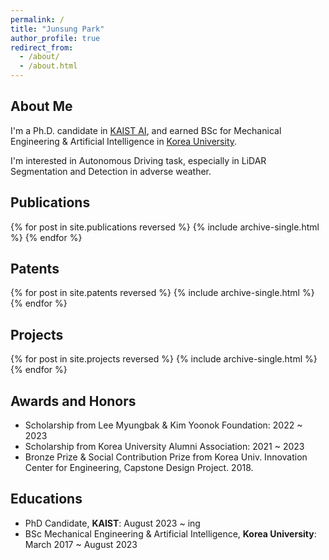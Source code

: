 ```yaml
---
permalink: /
title: "Junsung Park"
author_profile: true
redirect_from: 
  - /about/
  - /about.html
---
```


## About Me
I'm a Ph.D. candidate in [KAIST AI](https://gsai.kaist.ac.kr/), 
and earned BSc for Mechanical Engineering & Artificial Intelligence in [Korea University](https://www.korea.edu/sites/en/index.do).

I'm interested in Autonomous Driving task, especially in LiDAR Segmentation and Detection in adverse weather.


## Publications
{% for post in site.publications reversed %}
  {% include archive-single.html %}
{% endfor %}

## Patents
{% for post in site.patents reversed %}
  {% include archive-single.html %}
{% endfor %}

## Projects
{% for post in site.projects reversed %}
  {% include archive-single.html %}
{% endfor %}

## Awards and Honors
- Scholarship from Lee Myungbak & Kim Yoonok Foundation: 2022 ~ 2023
- Scholarship from Korea University Alumni Association: 2021 ~ 2023
- Bronze Prize & Social Contribution Prize from Korea Univ. Innovation Center for Engineering, Capstone Design Project. 2018.

## Educations
- PhD Candidate, **KAIST**: August 2023 ~ ing
- BSc Mechanical Engineering & Artificial Intelligence, **Korea University**: March 2017 ~ August 2023
